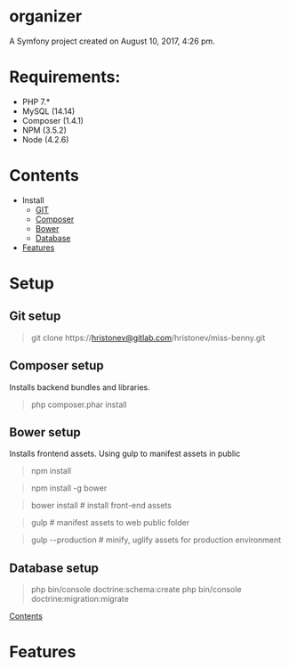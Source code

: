 organizer
=========

A Symfony project created on August 10, 2017, 4:26 pm.

# Requirements:
- PHP 7.*
- MySQL (14.14)
- Composer (1.4.1)
- NPM (3.5.2)
- Node (4.2.6)

# Contents
- Install
    - [GIT](#git-setup)
    - [Composer](#composer-setup)
    - [Bower](#bower-setup)
    - [Database](#database-setup)
- [Features](#features)

# Setup

## Git setup
> git clone https://hristonev@gitlab.com/hristonev/miss-benny.git

## Composer setup
Installs backend bundles and libraries.
> php composer.phar install

## Bower setup
Installs frontend assets. Using gulp to manifest assets in public
> npm install

> npm install -g bower

> bower install # install front-end assets

> gulp # manifest assets to web public folder

> gulp --production # minify, uglify assets for production environment 

## Database setup
> php bin/console doctrine:schema:create
> php bin/console doctrine:migration:migrate

[Contents](#contents)
# Features